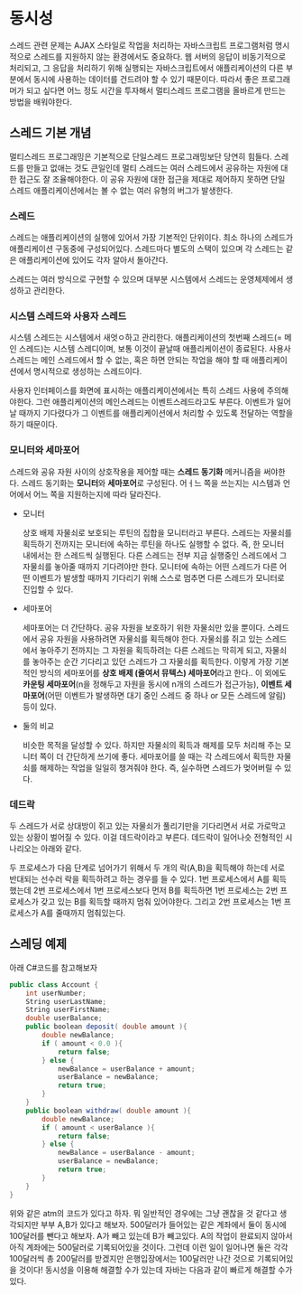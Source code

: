 # 동시성

스레드 관련 문제는 AJAX 스타일로 작업을 처리하는 자바스크립트 프로그램처럼 명시적으로 스레드를 지원하지 않는 환경에서도 중요하다. 웹 서버의 응답이 비동기적으로 처리되고, 그 응답을 처리하기 위해 실행되는 자바스크립트에서 애플리케이션의 다른 부분에서 동시에 사용하는 데이터를 건드려야 할 수 있기 때문이다. 따라서 좋은 프로그래머가 되고 싶다면 어느 정도 시간을 투자해서 멀티스레드 프로그램을 올바르게 만드는 방법을 배워야한다.

## 스레드 기본 개념

멀티스레드 프로그래밍은 기본적으로 단일스레드 프로그래밍보단 당연히 힘들다. 스레드를 만들고 없애는 것도 큰일인데 멀티 스레드는 여러 스레드에서 공유하는 자원에 대한 접근도 잘 조율해야한다. 이 공유 자원에 대한 접근을 제대로 제어하지 못하면 단일 스레드 애플리케이션에서는 볼 수 없는 여러 유형의 버그가 발생한다.

### 스레드

스레드는 애플리케이션의 실행에 있어서 가장 기본적인 단위이다. 최소 하나의 스레드가 애플리케이션 구동중에 구성되어있다. 스레드마다 별도의 스택이 있으며 각 스레드는 같은 애플리케이션에 있어도 각자 알아서 돌아간다.

스레드는 여러 방식으로 구현할 수 있으며 대부분 시스템에서 스레드는 운영체제에서 생성하고 관리한다.

### 시스템 스레드와 사용자 스레드

시스템 스레드는 시스템에서 새엇ㅇ하고 관리한다. 애플리케이션의 첫번째 스레드(= 메인 스레드)는 시스템 스레디이며, 보통 이것이 끝날때 애플리케이션이 종료된다. 사용사 스레드는 메인 스레드에서 할 수 없는, 혹은 하면 안되는 작업을 해야 할 때 애플리케이션에서 명시적으로 생성하는 스레드이다.

사용자 인터페이스를 화면에 표시하는 애플리케이션에서는 특히 스레드 사용에 주의해야한다. 그런 애플리케이션의 메인스레드는 이벤트스레드라고도 부른다. 이벤트가 일어날 때까지 기다렸다가 그 이벤트를 애플리케이션에서 처리할 수 있도록 전달하는 역할을 하기 때문이다. 

### 모니터와 세마포어

스레드와 공유 자원 사이의 상호작용을 제어할 때는 **스레드 동기화** 메커니즘을 써야한다. 스레드 동기화는 **모니터**와 **세마포어**로 구성된다. 어ㅓ느 쪽을 쓰는지는 시스템과 언어에서 어느 쪽을 지원하는지에 따라 달라진다.

- 모니터

  상호 배제 자물쇠로 보호되는 루틴의 집합을 모니터라고 부른다. 스레드는 자물쇠를 획득하기 전까지는 모니터에 속하는 루틴을 하나도 실행할 수 없다. 즉, 한 모니터 내에서는 한 스레드씩 실행된다. 다른 스레드는 전부 지금 실행중인 스레드에서 그 자물쇠를 놓아줄 때까지 기다려야만 한다. 모니터에 속하는 어떤 스레드가 다른 어떤 이벤트가 발생할 때까지 기다리기 위해 스스로 멈추면 다른 스레드가 모니터로 진입할 수 있다.

- 세마포어

  세마포어는 더 간단하다. 공유 자원을 보호하기 위한 자물쇠만 있을 뿐이다. 스레드에서 공유 자원을 사용하려면 자물쇠를 획득해야 한다. 자물쇠를 쥐고 있는 스레드에서 놓아주기 전까지는 그 자원을 획득하려는 다른 스레드는 막히게 되고, 자물쇠를 놓아주는 순간 기다리고 있던 스레드가 그 자물쇠를 획득한다. 이렇게 가장 기본적인 방식의 세마포어를 **상호 배제 (줄여서 뮤텍스) 세마포어**라고 한다.. 이 외에도 **카운팅 세마포어**(n을 정해두고 자원을 동시에 n개의 스레드가 접근가능), **이벤트 세마포어**(어떤 이벤트가 발생하면 대기 중인 스레드 중 하나 or 모든 스레드에 알림) 등이 있다.

- 둘의 비교

  비슷한 목적을 달성할 수 있다. 하지만 자물쇠의 획득과 해제를 모두 처리해 주는 모니터 쪽이 더 간단하게 쓰기에 좋다. 세마포어를 쓸 때는 각 스레드에서 획득한 자물쇠를 해제하는 작업을 일일히 챙겨줘야 한다. 즉, 실수하면 스레드가 멎어버릴 수 있다.

### 데드락

두 스레드가 서로 상대방이 쥐고 있는 자물쇠가 풀리기만을 기다리면서 서로 가로막고 있는 상황이 벌어질 수 있다. 이걸 데드락이라고 부른다. 데드락이 일어나슷 전형적인 시나리오는 아래와 같다.

두 프로세스가 다음 단계로 넘어가기 위해서 두 개의 락(A,B)을 획득해야 하는데 서로 반대되는 선수러 락을 획득하려고 하는 경우를 들 수 있다. 1번 프로세스에서 A를 획득했는데 2번 프로세스에서 1번 프로세스보다 먼저 B를 획득하면 1번 프로세스는 2번 프로세스가 갖고 있는 B를 획득할 때까지 멈춰 있어야한다. 그리고 2번 프로세스는 1번 프로세스가 A를 줄때까지 멈춰있는다.

## 스레딩 예제

아래 C#코드를 참고해보자

```c#
public class Account {
    int userNumber;
    String userLastName;
    String userFirstName;
    double userBalance;
    public boolean deposit( double amount ){
        double newBalance;
        if ( amount < 0.0 ){
            return false;
        } else {
            newBalance = userBalance + amount;
            userBalance = newBalance;
            return true;
        }
    }
    public boolean withdraw( double amount ){
        double newBalance;
        if ( amount < userBalance ){
            return false;
        } else {
            newBalance = userBalance - amount;
            userBalance = newBalance;
            return true;
        }
    }
}
```

위와 같은 atm의 코드가 있다고 하자. 뭐 일반적인 경우에는 그냥 괜찮을 것 같다고 생각되지만 부부 A,B가 있다고 해보자. 500달러가 들어있는 같은 계좌에서 둘이 동시에 100달러를 뺀다고 해보자. A가 빼고 있는데 B가 빼고있다. A의 작업이 완료되지 않아서 아직 계좌에는 500달러로 기록되어있을 것이다. 그런데 이런 일이 일어나면 둘은 각각 100달러씩 총 200달러를 받겠지만 은행입장에서는 100달러만 나간 것으로 기록되어있을 것이다! 동시성을 이용해 해결할 수가 있는데 자바는 다음과 같이 빠르게 해결할 수가 있다.